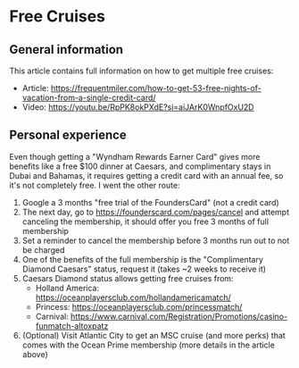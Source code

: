 # Free Cruises

## General information
This article contains full information on how to get multiple free cruises: 
* Article: https://frequentmiler.com/how-to-get-53-free-nights-of-vacation-from-a-single-credit-card/
* Video: https://youtu.be/RpPK8okPXdE?si=aiJArK0WnpfOxU2D

## Personal experience

Even though getting a "Wyndham Rewards Earner Card" gives more benefits like a free $100 dinner at Caesars, and complimentary stays in Dubai and Bahamas, it requires getting a credit card with an annual fee, so it's not completely free. I went the other route:

1. Google a 3 months "free trial of the FoundersCard" (not a credit card)
2. The next day, go to https://founderscard.com/pages/cancel and attempt canceling the membership, it should offer you free 3 months of full membership
3. Set a reminder to cancel the membership before 3 months run out to not be charged
4. One of the benefits of the full membership is the "Complimentary Diamond Caesars" status, request it (takes ~2 weeks to receive it)
5. Caesars Diamond status allows getting free cruises from:
    * Holland America: https://oceanplayersclub.com/hollandamericamatch/
    * Princess: https://oceanplayersclub.com/princessmatch/
    * Carnival: https://www.carnival.com/Registration/Promotions/casino-funmatch-altoxpatz
6. (Optional) Visit Atlantic City to get an MSC cruise (and more perks) that comes with the Ocean Prime membership (more details in the article above)
